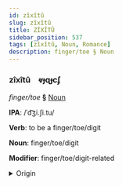 ```yaml
---
id: zîxîtû
slug: zîxîtû
title: ZÎXÎTÛ
sidebar_position: 537
tags: [zîxîtû, Noun, Romance]
description: finger/toe § Noun
---
```


### zîxîtû&emsp;<span kind="abugida">ⱴɟɋɟcʄ</span>

*finger/toe* **§** [Noun](../../tags/Noun)

**IPA**: /ˈd͡ʒi.ʃi.tu/

**Verb**: to be a finger/toe/digit

**Noun**: finger/toe/digit

**Modifier**: finger/toe/digit-related

<details>
    <summary>Origin</summary>
    Portuguese dígito /ˈd͡ʒi.ʒi.tu/<br/>
    <em>Romance Language Family</em>
</details>
